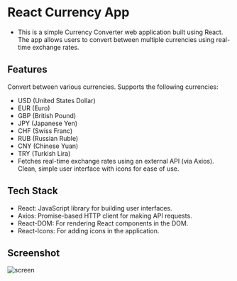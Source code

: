 # React Currency App

- This is a simple Currency Converter web application built using React. The app allows users to convert between multiple currencies using real-time exchange rates.

## Features

Convert between various currencies.
Supports the following currencies:

- USD (United States Dollar)
- EUR (Euro)
- GBP (British Pound)
- JPY (Japanese Yen)
- CHF (Swiss Franc)
- RUB (Russian Ruble)
- CNY (Chinese Yuan)
- TRY (Turkish Lira)
- Fetches real-time exchange rates using an external API (via Axios).
  Clean, simple user interface with icons for ease of use.

## Tech Stack

- React: JavaScript library for building user interfaces.
- Axios: Promise-based HTTP client for making API requests.
- React-DOM: For rendering React components in the DOM.
- React-Icons: For adding icons in the application.

## Screenshot

![screen](https://github.com/user-attachments/assets/0e55ece3-ce23-49e0-8b7d-fe20216b24f7)

